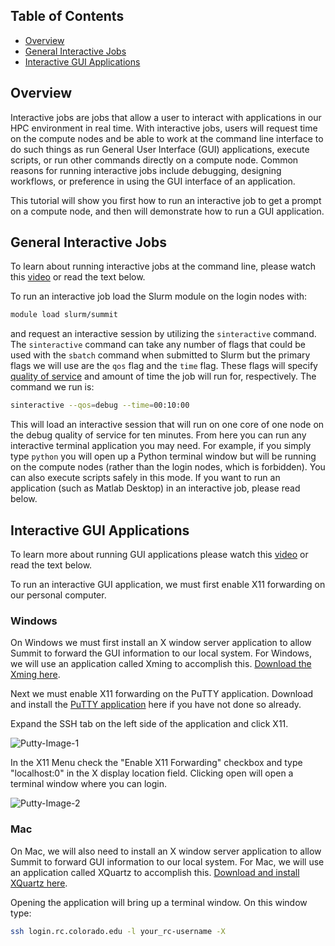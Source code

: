 ## Table of Contents
- [Overview](#overview)
- [General Interactive Jobs](#general-interactive-jobs)
- [Interactive GUI Applications](#interactive-gui-applications)

## Overview

Interactive jobs are jobs that allow a user to interact with applications in our HPC environment in real time. With interactive jobs, users will request time on the compute nodes and be able to work at the command line interface to do such things as run General User Interface (GUI) applications, execute scripts, or run other commands directly on a compute node.  Common reasons for running interactive jobs include debugging, designing workflows, or preference in using the GUI interface of an application.

This tutorial will show you first how to run an interactive job to get a prompt on a compute node, and then will demonstrate how to run a GUI application.

<!--
## Videos

### General Interactive Jobs
[![General interactive jobs video](https://raw.githubusercontent.com/ResearchComputing/Research-Computing-User-Tutorials/master/Interactive-Jobs/Interactive-Jobs-Video.jpg)](https://www.youtube.com/watch?v=s53sjDubBpo)  

### Interactive GUI applications
[![Running GUI applications through interactive jobs video](https://raw.githubusercontent.com/ResearchComputing/Research-Computing-User-Tutorials/master/Interactive-Jobs/Gui-Applications-Video.jpg)](https://www.youtube.com/watch?v=DFnHsMxPC5w&feature=youtu.be) 

-->
## General Interactive Jobs
To learn about running interactive jobs at the command line, please watch this [video](https://www.youtube.com/watch?v=s53sjDubBpo) or read the text below.

To run an interactive job load the Slurm module on the login nodes with:

```bash
module load slurm/summit
```

and request an interactive session by utilizing the `sinteractive` command. 
The `sinteractive` command can take any number of flags that could be used with the `sbatch` command when submitted to Slurm but the primary flags we will use are the `qos` flag and the `time` flag. These flags will specify [quality of service](https://github.com/ResearchComputing/Research-Computing-User-Tutorials/wiki/qos-and-partitions) and amount of time the job will run for, respectively. The command we run is:

```bash
sinteractive --qos=debug --time=00:10:00
``` 

This will load an interactive session that will run on one core of one node on the debug quality of service for ten minutes. From here you can run any interactive terminal application you may need.  For example, if you simply type `python` you will open up a Python terminal window but will be running on the compute nodes (rather than the login nodes, which is forbidden).  You can also execute scripts safely in this mode.  If you want to run an application (such as Matlab Desktop) in an interactive job, please read below.

## Interactive GUI Applications

To learn more about running GUI applications please watch this [video](https://www.youtube.com/watch?v=DFnHsMxPC5w&feature=youtu.be) or read the text below.

To run an interactive GUI application, we must first enable X11 forwarding on our personal computer.  

### Windows

On Windows we must first install an X window server application to allow Summit to forward the GUI information to our local system. For Windows, we will use an application called Xming to accomplish this. [Download the Xming here](https://sourceforge.net/projects/xming/).

Next we must enable X11 forwarding on the PuTTY application. Download and install the [PuTTY application](https://www.chiark.greenend.org.uk/~sgtatham/putty/latest.html) here if you have not done so already. 

Expand the SSH tab on the left side of the application and click X11.

![Putty-Image-1](https://raw.githubusercontent.com/ResearchComputing/Research-Computing-User-Tutorials/master/Interactive-Jobs/putty-1.png)

In the X11 Menu check the "Enable X11 Forwarding" checkbox and type "localhost:0" in the X display location field.
Clicking open will open a terminal window where you can login.

![Putty-Image-2](https://raw.githubusercontent.com/ResearchComputing/Research-Computing-User-Tutorials/master/Interactive-Jobs/putty-2.png)

### Mac

On Mac, we will also need to install an X window server application to allow Summit to forward GUI information to our local system. For Mac, we will use an application called XQuartz to accomplish this. [Download and install XQuartz here](https://www.xquartz.org/).

Opening the application will bring up a terminal window. On this window type:
```bash
ssh login.rc.colorado.edu -l your_rc-username -X
``` 
